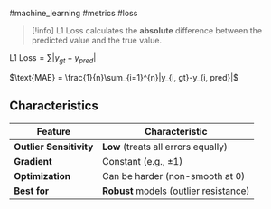 #machine_learning #metrics #loss

> [!info]
> L1 Loss calculates the **absolute** difference between the predicted value and the true value.


$\text{L1 Loss} = \sum|y_{gt}-y_{pred}|$ 

$\text{MAE} = \frac{1}{n}\sum_{i=1}^{n}|y_{i, gt}-y_{i, pred}|$ 

## Characteristics

| Feature                 | Characteristic                         |
| ----------------------- | -------------------------------------- |
| **Outlier Sensitivity** | **Low** (treats all errors equally)    |
| **Gradient**            | Constant (e.g., ±1)                    |
| **Optimization**        | Can be harder (non-smooth at 0)        |
| **Best for**            | **Robust** models (outlier resistance) |
